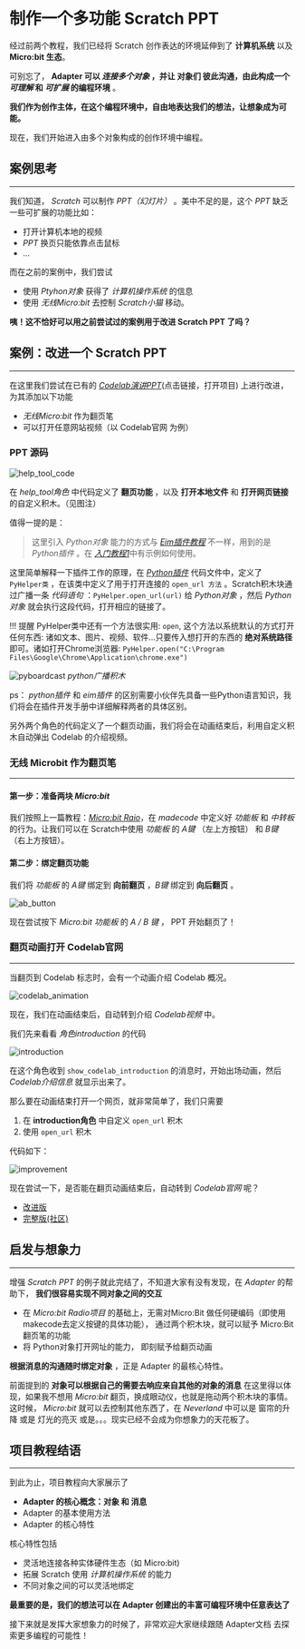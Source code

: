 # 制作一个多功能 Scratch PPT

经过前两个教程，我们已经将 Scratch 创作表达的环境延伸到了 **计算机系统** 以及 **Micro:bit 生态**。

可别忘了， **Adapter 可以 *连接多个对象* ，并让 对象们 彼此沟通，由此构成一个 *可理解* 和 *可扩展* 的编程环境** 。

**我们作为创作主体，在这个编程环境中，自由地表达我们的想法，让想象成为可能。**

现在，我们开始进入由多个对象构成的创作环境中编程。

## 案例思考

---

我们知道， *Scratch* 可以制作 *PPT（幻灯片）* 。美中不足的是，这个 *PPT* 缺乏一些可扩展的功能比如：

- 打开计算机本地的视频
- *PPT* 换页只能依靠点击鼠标
- ...

而在之前的案例中，我们尝试

- 使用 *Ptyhon对象* 获得了 *计算机操作系统* 的信息
- 使用 *无线Micro:bit* 去控制 *Scratch小猫* 移动。

**咦！这不恰好可以用之前尝试过的案例用于改进 Scratch PPT 了吗？**

## 案例：改进一个 Scratch PPT

---

在这里我们尝试在已有的 [*Codelab演讲PPT*](https://scratch-beta.codelab.club/?sb3url=https://adapter.codelab.club/sb3/codelab_ppt_base.sb3)(点击链接，打开项目) 上进行改进，为其添加以下功能

- *无线Micro:bit* 作为翻页笔
- 可以打开任意网站视频（以 Codelab官网 为例）

### PPT 源码

![help_tool_code](/img/sppt_htool.png)

在 *help_tool角色* 中代码定义了 **翻页功能** ，以及 **打开本地文件** 和 **打开网页链接** 的自定义积木。（见图注）

值得一提的是：

> 这里引入 *Python对象* 能力的方式与 [*Eim插件教程*](./eim_pt.md) 不一样，用到的是 *Python插件* 。在 [*入门教程1*](../get_start/gs_pyproject.md)中有示例如何使用。

这里简单解释一下插件工作的原理，在 [*Python插件*](/extension_guide/extension_python_kernel/) 代码文件中，定义了 `PyHelper类` ，在该类中定义了用于打开连接的 `open_url 方法` 。Scratch积木块通过广播一条 *代码语句* ：`PyHelper.open_url(url)` 给 *Python对象* ，然后 *Python对象* 就会执行这段代码，打开相应的链接了。

!!! 提醒
    PyHelper类中还有一个方法很实用: `open`, 这个方法以系统默认的方式打开任何东西: 诸如文本、图片、视频、软件...只要传入想打开的东西的 **绝对系统路径** 即可。诸如打开Chrome浏览器: `PyHelper.open("C:\Program Files\Google\Chrome\Application\chrome.exe")`

![pyboardcast](/img/sppt_pyboardcast.png) *python广播积木*

ps： *python插件* 和 *eim插件* 的区别需要小伙伴先具备一些Python语言知识，我们将会在插件开发手册中详细解释两者的具体区别。

另外两个角色的代码定义了一个翻页动画，我们将会在动画结束后，利用自定义积木自动弹出 Codelab 的介绍视频。

### 无线 Microbit 作为翻页笔

---

#### 第一步：准备两块 *Micro:bit*

我们按照上一篇教程：[*Micro:bit Raio*](./microbit_pt.md)，在 *madecode* 中定义好 *功能板* 和 *中转板* 的行为。让我们可以在 Scratch中使用 *功能板* 的 *A键* （左上方按钮） 和 *B键* （右上方按钮）。

#### 第二步：绑定翻页功能

我们将 *功能板* 的 *A键* 绑定到 **向前翻页** ，*B键* 绑定到 **向后翻页** 。

![ab_button](/img/sppt_abbuttou.png)

现在尝试按下 *Micro:bit 功能板* 的 *A / B 键* ， PPT 开始翻页了！

### 翻页动画打开 Codelab官网

---

当翻页到 Codelab 标志时，会有一个动画介绍 Codelab 概况。

![codelab_animation](/img/sppt_anmiation.gif)

现在，我们在动画结束后，自动转到介绍 *Codelab视频* 中。

我们先来看看 *角色introduction* 的代码

![introduction](/img/sppt_introduction.png)

在这个角色收到 `show_codelab_introduction` 的消息时，开始出场动画，然后 *Codelab介绍信息* 就显示出来了。

那么要在动画结束打开一个网页，就非常简单了，我们只需要

1. 在 **introduction角色** 中自定义 `open_url` 积木
2. 使用 `open_url` 积木

代码如下：

![improvement](/img/sppt_openUrl.png)

现在尝试一下，是否能在翻页动画结束后，自动转到 *Codelab官网* 呢？

*  [改进版](https://scratch-beta.codelab.club/?sb3url=https://adapter.codelab.club/sb3/codelab_ppt_improved.sb3)
*  [完整版(社区)](https://create.codelab.club/projects/8800/editor/)

## 启发与想象力

---

增强 *Scratch PPT* 的例子就此完结了，不知道大家有没有发现，在 *Adapter* 的帮助下， **我们很容易实现不同对象之间的交互**

- 在 *Micro:bit Radio项目* 的基础上，无需对Micro:Bit 做任何硬编码（即使用makecode去定义按键的具体功能）， 通过两个积木块，就可以赋予 Micro:Bit 翻页笔的功能
- 将 Python对象打开网址的能力， 即刻赋予给翻页动画

**根据消息的沟通随时绑定对象** ，正是 Adapter 的最核心特性。

前面提到的 **对象可以根据自己的需要去响应来自其他的对象的消息** 在这里得以体现，如果我不想用 *Micro:bit* 翻页，换成眼动仪，也就是拖动两个积木块的事情。这时候， *Micro:bit* 就可以去控制其他东西了，在 *Neverland* 中可以是 窗帘的升降 或是 灯光的亮灭 或是。。。现实已经不会成为你想象力的天花板了。

## 项目教程结语

---

到此为止，项目教程向大家展示了

- **Adapter 的核心概念：对象 和 消息**
- Adapter 的基本使用方法
- Adapter 的核心特性

核心特性包括

- 灵活地连接各种实体硬件生态（如 Micro:bit)
- 拓展 Scratch 使用 *计算机操作系统* 的能力
- 不同对象之间的可以灵活地绑定

**最重要的是，我们的想法可以在 Adapter 创建出的丰富可编程环境中任意表达了**

接下来就是发挥大家想象力的时候了，非常欢迎大家继续跟随 Adapter文档 去探索更多编程的可能性！
